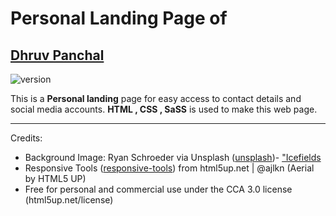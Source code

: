 # Personal Landing Page of
## [Dhruv Panchal](https://dhhruv.github.io/)

![version](https://img.shields.io/badge/version-1.0.0-blue.svg)


This is a **Personal landing** page for easy access to contact details and  social media accounts.
**HTML , CSS , SaSS** is used to make this web page.

---
Credits:
-	Background Image: Ryan Schroeder via Unsplash ([unsplash](unsplash.com))- ["Icefields](flickr.com/photos/ryanschroeder/11876741703)
-	Responsive Tools ([responsive-tools](github.com/ajlkn/responsive-tools)) from html5up.net | @ajlkn (Aerial by HTML5 UP)
-	Free for personal and commercial use under the CCA 3.0 license (html5up.net/license)